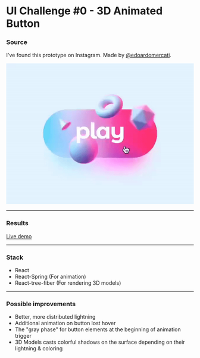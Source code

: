 # UI Challenge #0 - 3D Animated Button

### Source

I've found this prototype on Instagram. Made by [@edoardomercati](https://www.instagram.com/edoardomercati).

![idea](source.gif)

---

### Results

[Live demo](https://ui-challenges.github.io/ch0-3d-animated-button/)

---

### Stack

- React
- React-Spring (For animation)
- React-tree-fiber (For rendering 3D models)

---

### Possible improvements

- Better, more distributed lightning
- Additional animation on button lost hover
- The "gray phase" for button elements at the beginning of animation trigger
- 3D Models casts colorful shadows on the surface depending on their lightning & coloring
